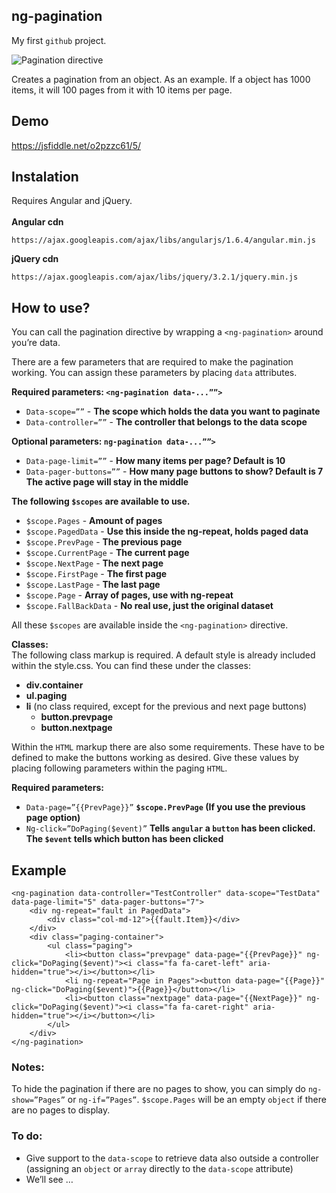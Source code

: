 ## ng-pagination
My first `github` project.

![Pagination directive](http://i.imgur.com/AQDVI4F.jpg)

Creates a pagination from an object. As an example. If a object has 1000 items, it will 100 pages from it with 10 items per page.

## Demo
https://jsfiddle.net/o2pzzc61/5/

## Instalation
Requires Angular and jQuery.<br/><br/>
**Angular cdn**
```
https://ajax.googleapis.com/ajax/libs/angularjs/1.6.4/angular.min.js
```
**jQuery cdn**
```
https://ajax.googleapis.com/ajax/libs/jquery/3.2.1/jquery.min.js
```

## How to use?
You can call the pagination directive by wrapping a `<ng-pagination>` around you’re data.

There are a few parameters that are required to make the pagination working. You can assign these parameters by placing `data` attributes.

**Required parameters: `<ng-pagination data-...””>`**
- `Data-scope=””` - **The scope which holds the data you want to paginate**
- `Data-controller=””` - **The controller that belongs to the data scope**

**Optional parameters: `ng-pagination data-...””>`**
- `Data-page-limit=””` - **How many items per page? Default is 10**
- `Data-pager-buttons=””` - **How many page buttons to show? Default is 7 The active page will stay in the middle**

**The following `$scopes` are available to use.**
- `$scope.Pages` - **Amount of pages**
- `$scope.PagedData` - **Use this inside the ng-repeat, holds paged data**
- `$scope.PrevPage` - **The previous page**
- `$scope.CurrentPage` - **The current page**
- `$scope.NextPage` - **The next page**
- `$scope.FirstPage` - **The first page**
- `$scope.LastPage` - **The last page**
- `$scope.Page` - **Array of pages, use with ng-repeat**
- `$scope.FallBackData` - **No real use, just the original dataset**

All these `$scopes` are available inside the `<ng-pagination>` directive.

**Classes:**<br/>
The following class markup is required.  A default style is already included within the style.css. You can find these under the classes:

- **div.container**
- **ul.paging**
- **li** (no class required, except for the previous and next page buttons)
  - **button.prevpage**
  - **button.nextpage**

Within the `HTML` markup there are also some requirements. These have to be defined to make the buttons working as desired. Give these values by placing following parameters within the paging `HTML`.

**Required parameters:**
- `Data-page=”{{PrevPage}}”`	    **`$scope.PrevPage` (If you use the previous page option)**
- `Ng-click=”DoPaging($event)”`	  **Tells `angular` a `button` has been clicked. The `$event` tells which button has been clicked**

## Example
```
<ng-pagination data-controller="TestController" data-scope="TestData" data-page-limit="5" data-pager-buttons="7">
    <div ng-repeat="fault in PagedData">
        <div class="col-md-12">{{fault.Item}}</div>
    </div>
    <div class="paging-container">
        <ul class="paging">
            <li><button class="prevpage" data-page="{{PrevPage}}" ng-click="DoPaging($event)"><i class="fa fa-caret-left" aria-hidden="true"></i></button></li>
            <li ng-repeat="Page in Pages"><button data-page="{{Page}}" ng-click="DoPaging($event)">{{Page}}</button></li>
            <li><button class="nextpage" data-page="{{NextPage}}" ng-click="DoPaging($event)"><i class="fa fa-caret-right" aria-hidden="true"></i></button></li>
        </ul>
    </div>
</ng-pagination>
```

### Notes:
To hide the pagination if there are no pages to show, you can simply do `ng-show=”Pages”` or `ng-if=”Pages”`. `$scope.Pages` will be an empty `object` if there are no pages to display.

### To do:
-	Give support to the `data-scope` to retrieve data also outside a controller (assigning an `object` or `array` directly to the `data-scope` attribute)
-	We’ll see …
